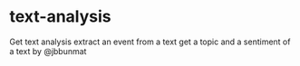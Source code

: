 text-analysis
===========

Get text analysis extract an event from a text get a topic and a sentiment of a text by @jbbunmat
